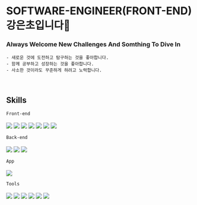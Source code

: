 # SOFTWARE-ENGINEER(FRONT-END) 강은초입니다👋


### Always Welcome New Challenges And Somthing To Dive In
```
- 새로운 것에 도전하고 탐구하는 것을 좋아합니다.
- 함께 공부하고 성장하는 것을 좋아합니다.
- 사소한 것이라도 꾸준하게 하려고 노력합니다.
```

<br>


## Skills
`Front-end`</br>   
  <a><img src="https://img.shields.io/badge/typescript-3178C6?style=for-the-badge&logo=typescript&logoColor=black"> </a>
  <img src="https://img.shields.io/badge/javascript-47A248?style=for-the-badge&logo=javascript&logoColor=black"> 
  <img src="https://img.shields.io/badge/react-61DAFB?style=for-the-badge&logo=react&logoColor=black"> 
  <img src="https://img.shields.io/badge/html5-E34F26?style=for-the-badge&logo=html5&logoColor=white"> 
  <img src="https://img.shields.io/badge/css-1572B6?style=for-the-badge&logo=css3&logoColor=white"> 
  <img src="https://img.shields.io/badge/jquery-0769AD?style=for-the-badge&logo=jquery&logoColor=white">
  <img src="https://img.shields.io/badge/bootstrap-7952B3?style=for-the-badge&logo=bootstrap&logoColor=white">
  
  `Back-end`</br>   
  <img src="https://img.shields.io/badge/awsamplify-FF9900?style=for-the-badge&logo=awsamplify&logoColor=white">
  <img src="https://img.shields.io/badge/graphql-E10098?style=for-the-badge&logo=graphql&logoColor=white">
  <img src="https://img.shields.io/badge/node.js-339933?style=for-the-badge&logo=Node.js&logoColor=white">

  
  `App`</br>   
   <img src="https://img.shields.io/badge/flutter-02569B?style=for-the-badge&logo=flutter&logoColor=white">  

  `Tools`</br>   
  <img src="https://img.shields.io/badge/github-181717?style=for-the-badge&logo=github&logoColor=white">
  <img src="https://img.shields.io/badge/git-F05032?style=for-the-badge&logo=git&logoColor=white">
  <img src="https://img.shields.io/badge/gitlab-FC6D26?style=for-the-badge&logo=gitlab&logoColor=white">
  <img src="https://img.shields.io/badge/slack-4A154B?style=for-the-badge&logo=slack&logoColor=white">
  <img src="https://img.shields.io/badge/teams-6264A7?style=for-the-badge&logo=teams&logoColor=white">
  <img src="https://img.shields.io/badge/discord-5865F2?style=for-the-badge&logo=discord&logoColor=white">



<!--
**cho7778/cho7778** is a ✨ _special_ ✨ repository because its `README.md` (this file) appears on your GitHub profile.

Here are some ideas to get you started:

- 🔭 I’m currently working on ...
- 🌱 I’m currently learning ...
- 👯 I’m looking to collaborate on ...
- 🤔 I’m looking for help with ...
- 💬 Ask me about ...
- 📫 How to reach me: ...
- 😄 Pronouns: ...
- ⚡ Fun fact: ...
-->
